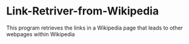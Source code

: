 # Link-Retriver-from-Wikipedia
This program retrieves the links in a Wikipedia page that leads to other webpages within Wikipedia
